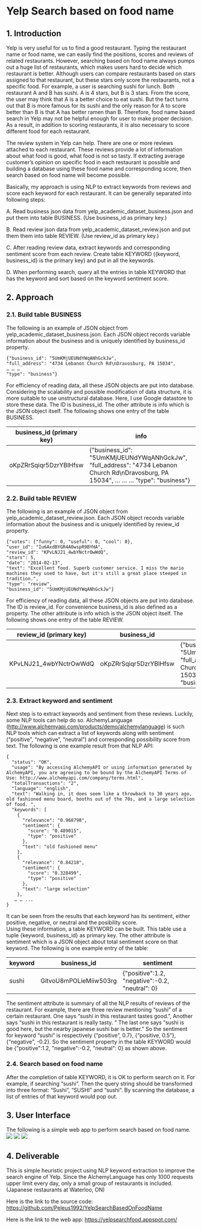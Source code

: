 # Yelp Search based on food name
## 1. Introduction
Yelp is very useful for us to find a good restaurant. Typing the restaurant name or food name, we can easily find the positions, scores and reviews of related restaurants. However, searching based on food name always pumps out a huge list of restaurants, which makes users hard to decide which restaurant is better.  Although users can compare restaurants based on stars assigned to that restaurant, but these stars only score the restaurants, not a specific food. For example, a user is searching sushi for lunch. Both restaurant A and B has sushi. A is 4 stars, but B is 3 stars. From the score, the user may think that A is a better choice to eat sushi. But the fact turns out that B is more famous for its sushi and the only reason for A to score better than B is that A has better ramen than B. Therefore, food name based search in Yelp may not be helpful enough for user to make proper decision. As a result, in addition to scoring restaurants, it is also necessary to score different food for each restaurant.

The review system in Yelp can help. There are one or more reviews attached to each restaurant. These reviews provide a lot of information about what food is good, what food is not so tasty. If extracting average customer’s opinion on specific food in each restaurant is possible and building a database using these food name and corresponding score, then search based on food name will become possible.

Basically, my approach is using NLP to extract keywords from reviews and score each keyword for each restaurant. It can be generally separated into following steps:

A. Read business json data from yelp_academic_dataset_business.json and put them into table BUSINESS. (Use business_id as primary key.)

B. Read review json data from yelp_academic_dataset_review.json and put them them into table REVIEW. (Use review_id as primary key.)

C. After reading review data, extract keywords and corresponding sentiment score from each review. Create table KEYWORD ({keyword, business_id} is the primary key) and put in all the keywords.

D. When performing search,  query all the entries in table KEYWORD that has the keyword and sort based on the keyword sentiment score.
## 2. Approach
### 2.1. Build table BUSINESS 
The following is an example of JSON object from yelp_academic_dataset_business.json. Each JSON object records variable information about the business and is uniquely identified by business_id property. 
```
{"business_id": "5UmKMjUEUNdYWqANhGckJw", 
"full_address": "4734 Lebanon Church Rd\nDravosburg, PA 15034", 
… … … 
"type": "business"}
```
For efficiency of reading data, all these JSON objects are put into database. Considering the scalability and possible modification of data structure, it is more suitable to use unstructural database. Here, I use Google datastore to store these data. The ID is business_id. The other attribute is info which is the JSON object itself. The following shows one entry of the table BUSINESS.

| business_id (primary key) | info |
|---------------------------|------|
| oKpZRrSqiqr5DzrYBlHfsw    | {"business_id": "5UmKMjUEUNdYWqANhGckJw", "full_address": "4734 Lebanon Church Rd\nDravosburg, PA 15034", … … … "type": "business"} |

### 2.2. Build table REVIEW 
The following is an example of JSON object from yelp_academic_dataset_review.json. Each JSON object records variable information about the business and is uniquely identified by review_id property. 
```
{"votes": {"funny": 0, "useful": 0, "cool": 0}, 
"user_id": "Iu6AxdBYGR4A0wspR9BYHA", 
"review_id": "KPvLNJ21_4wbYNctrOwWdQ", 
"stars": 5, 
"date": "2014-02-13", 
"text": "Excellent food. Superb customer service. I miss the mario machines they used to have, but it's still a great place steeped in tradition.", 
"type": "review", 
"business_id": "5UmKMjUEUNdYWqANhGckJw"}
```
For efficiency of reading data, all these JSON objects are put into database. The ID is review_id. For convenience business_id is also defined as a property. The other attribute is info which is the JSON object itself. The following shows one entry of the table REVIEW.

|review_id (primary key)    | business_id | info |
|---------------------------|-------------|------|
|KPvLNJ21_4wbYNctrOwWdQ     | oKpZRrSqiqr5DzrYBlHfsw    | {"business_id": "5UmKMjUEUNdYWqANhGckJw", "full_address": "4734 Lebanon Church Rd\nDravosburg, PA 15034", … … … "type": "business"} |

### 2.3. Extract keyword and sentiment
Next step is to extract keywords and sentiment from these reviews. Luckily, some NLP tools can help do so. AlchemyLanguage (http://www.alchemyapi.com/products/demo/alchemylanguage) is such NLP tools which can extract a list of keywords along with sentiment (“positive”, “negative”, “neutral”) and corresponding possibility score from text. The following is one example result from that NLP API:

```
{
  "status": "OK",
  "usage": "By accessing AlchemyAPI or using information generated by AlchemyAPI, you are agreeing to be bound by the AlchemyAPI Terms of Use: http://www.alchemyapi.com/company/terms.html",
  "totalTransactions": "2",
  "language": "english",
  "text": "Walking in, it does seem like a throwback to 30 years ago, old fashioned menu board, booths out of the 70s, and a large selection of food. ",
  "keywords": [
    {
      "relevance": "0.968798",
      "sentiment": {
        "score": "0.489015",
        "type": "positive"
      },
      "text": "old fashioned menu"
    },
    {
      "relevance": "0.84218",
      "sentiment": {
        "score": "0.328499",
        "type": "positive"
      },
      "text": "large selection"
    },
   … … ...
}
```
It can be seen from the results that each keyword has its sentiment, either positive, negative, or neutral and the posibility score.  
Using these information, a table KEYWORD can be built. This table use a tuple {keyword, business_id} as primary key. The other attribute is sentiment which is a JSON object about total sentiment score on that keyword. The following is one example entry of the table:

| keyword | business_id | sentiment |
|---------|-------------|-----------|
| sushi | GitvoU8mPOLieMiiw503rg | {"positive":1.2, "negative":-0.2, "neutral": 0} |

The sentiment attribute is summary of all the NLP results of reviews of the restaurant. For example, there are three review mentioning “sushi” of a certain restaurant. One says “sushi in this restaurant tastes good.”, Another says “sushi in this restaurant is really tasty. ”  The last one says “sushi is good here, but the nearby japanese sushi bar is better.” So the sentiment for keyword “sushi” is respectively {“positive”, 0.7}, {“positive, 0.5”}, {“negative”, -0.2}. So the sentiment property in the table KEYWORD would be {"positive":1.2, "negative":-0.2,
"neutral": 0} as shown above. 

### 2.4. Search based on food name
After the completion of table KEYWORD, it is OK to perform search on it. For example, if searching “sushi”. Then the query string should be transformed into three format: “Sushi”, “SUSHI” and “sushi”. By scanning the database, a list of entries of that keyword would pop out. 

## 3. User Interface
The following is a simple web app to perform search based on food name.
<img src="https://github.com/Peleus1992/YelpSearchBasedOnFoodName/blob/master/screenshot/sushi.png"/>
<img src="https://github.com/Peleus1992/YelpSearchBasedOnFoodName/blob/master/screenshot/ramen.png"/>
<img src="https://github.com/Peleus1992/YelpSearchBasedOnFoodName/blob/master/screenshot/sashimi.png"/>

## 4. Deliverable
This is simple heuristic project using NLP keyword extraction to improve the search engine of Yelp. Since the AlchemyLanguage has only 1000 requests upper limit every day, only a small group of restaurants is included. (Japanese restaurants at Waterloo, ON)

Here is the link to the source code: https://github.com/Peleus1992/YelpSearchBasedOnFoodName

Here is the link to the web app: https://yelpsearchfood.appspot.com/
